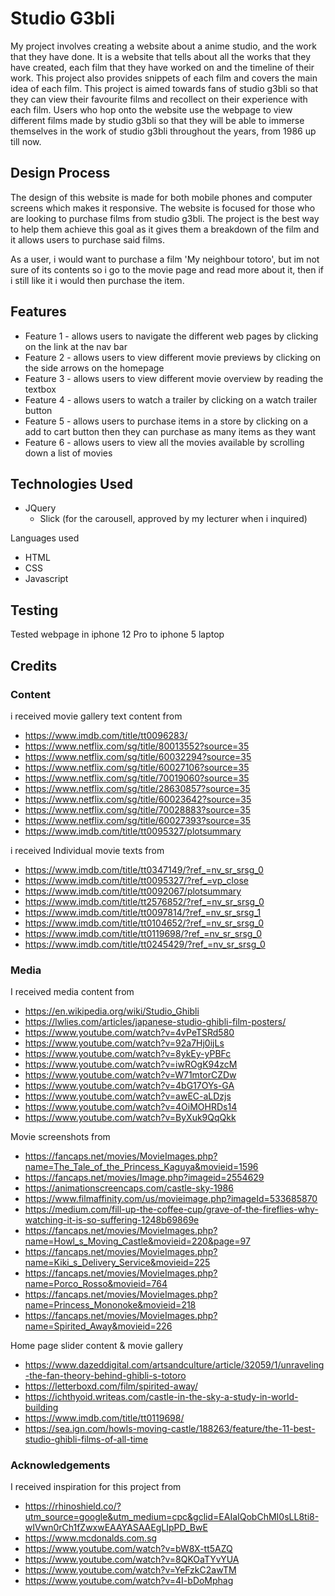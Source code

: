 # Studio G3bli

My project involves creating a website about a anime studio, and the work that they have done. It is a website that tells about all the works that they have created, each film that they have worked on and the timeline of their work. This project also provides snippets of each film and covers the main idea of each film. This project is aimed towards fans of studio g3bli so that they can view their favourite films and recollect on their experience with each film. Users who hop onto the website use the webpage to view different films made by studio g3bli so that they will be able to immerse themselves in the work of studio g3bli throughout the years, from 1986 up till now.

## Design Process
The design of this website is made for both mobile phones and computer screens which makes it responsive. The website is focused for those who are looking to purchase films from studio g3bli. The project is the best way to help them achieve this goal as it gives them a breakdown of the film and it allows users to purchase said films.

As a user, i would want to purchase a film 'My neighbour totoro', but im not sure of its contents so i go to the movie page and read more about it, then if i still like it i would then purchase the item.

## Features
- Feature 1 - allows users to navigate the different web pages by clicking on the link at the nav bar
- Feature 2 - allows users to view different movie previews by clicking on the side arrows on the homepage
- Feature 3 - allows users to view different movie overview by reading the textbox
- Feature 4 - allows users to watch a trailer by clicking on a watch trailer button
- Feature 5 - allows users to purchase items in a store by clicking on a add to cart button then they can purchase as many items as they want
- Feature 6 - allows users to view all the movies available by scrolling down a list of movies

## Technologies Used
- JQuery
  - Slick (for the carousell, approved by my lecturer when i inquired) 

Languages used 
- HTML
- CSS
- Javascript


## Testing
Tested webpage in iphone 12 Pro to iphone 5
laptop

## Credits


### Content
i received movie gallery text content from
- https://www.imdb.com/title/tt0096283/
- https://www.netflix.com/sg/title/80013552?source=35
- https://www.netflix.com/sg/title/60032294?source=35
- https://www.netflix.com/sg/title/60027106?source=35
- https://www.netflix.com/sg/title/70019060?source=35
- https://www.netflix.com/sg/title/28630857?source=35
- https://www.netflix.com/sg/title/60023642?source=35
- https://www.netflix.com/sg/title/70028883?source=35
- https://www.netflix.com/sg/title/60027393?source=35
- https://www.imdb.com/title/tt0095327/plotsummary

i received Individual movie texts from 
- https://www.imdb.com/title/tt0347149/?ref_=nv_sr_srsg_0
- https://www.imdb.com/title/tt0095327/?ref_=vp_close
- https://www.imdb.com/title/tt0092067/plotsummary
- https://www.imdb.com/title/tt2576852/?ref_=nv_sr_srsg_0
- https://www.imdb.com/title/tt0097814/?ref_=nv_sr_srsg_1
- https://www.imdb.com/title/tt0104652/?ref_=nv_sr_srsg_0
- https://www.imdb.com/title/tt0119698/?ref_=nv_sr_srsg_0
- https://www.imdb.com/title/tt0245429/?ref_=nv_sr_srsg_0

### Media
I received media content from 
- https://en.wikipedia.org/wiki/Studio_Ghibli
- https://lwlies.com/articles/japanese-studio-ghibli-film-posters/
- https://www.youtube.com/watch?v=4vPeTSRd580
- https://www.youtube.com/watch?v=92a7Hj0ijLs
- https://www.youtube.com/watch?v=8ykEy-yPBFc
- https://www.youtube.com/watch?v=iwROgK94zcM
- https://www.youtube.com/watch?v=W71mtorCZDw
- https://www.youtube.com/watch?v=4bG17OYs-GA
- https://www.youtube.com/watch?v=awEC-aLDzjs
- https://www.youtube.com/watch?v=4OiMOHRDs14
- https://www.youtube.com/watch?v=ByXuk9QqQkk

Movie screenshots from
- https://fancaps.net/movies/MovieImages.php?name=The_Tale_of_the_Princess_Kaguya&movieid=1596
- https://fancaps.net/movies/Image.php?imageid=2554629
- https://animationscreencaps.com/castle-sky-1986
- https://www.filmaffinity.com/us/movieimage.php?imageId=533685870
- https://medium.com/fill-up-the-coffee-cup/grave-of-the-fireflies-why-watching-it-is-so-suffering-1248b69869e
- https://fancaps.net/movies/MovieImages.php?name=Howl_s_Moving_Castle&movieid=220&page=97
- https://fancaps.net/movies/MovieImages.php?name=Kiki_s_Delivery_Service&movieid=225
- https://fancaps.net/movies/MovieImages.php?name=Porco_Rosso&movieid=764
- https://fancaps.net/movies/MovieImages.php?name=Princess_Mononoke&movieid=218
- https://fancaps.net/movies/MovieImages.php?name=Spirited_Away&movieid=226

Home page slider content & movie gallery
- https://www.dazeddigital.com/artsandculture/article/32059/1/unraveling-the-fan-theory-behind-ghibli-s-totoro
- https://letterboxd.com/film/spirited-away/
- https://ichthyoid.writeas.com/castle-in-the-sky-a-study-in-world-building
- https://www.imdb.com/title/tt0119698/
- https://sea.ign.com/howls-moving-castle/188263/feature/the-11-best-studio-ghibli-films-of-all-time



### Acknowledgements
I received inspiration for this project from 
- https://rhinoshield.co/?utm_source=google&utm_medium=cpc&gclid=EAIaIQobChMI0sLL8ti8-wIVwn0rCh1fZwxwEAAYASAAEgLIpPD_BwE
- https://www.mcdonalds.com.sg
- https://www.youtube.com/watch?v=bW8X-tt5AZQ
- https://www.youtube.com/watch?v=8QKOaTYvYUA
- https://www.youtube.com/watch?v=YeFzkC2awTM
- https://www.youtube.com/watch?v=4I-bDoMphag
